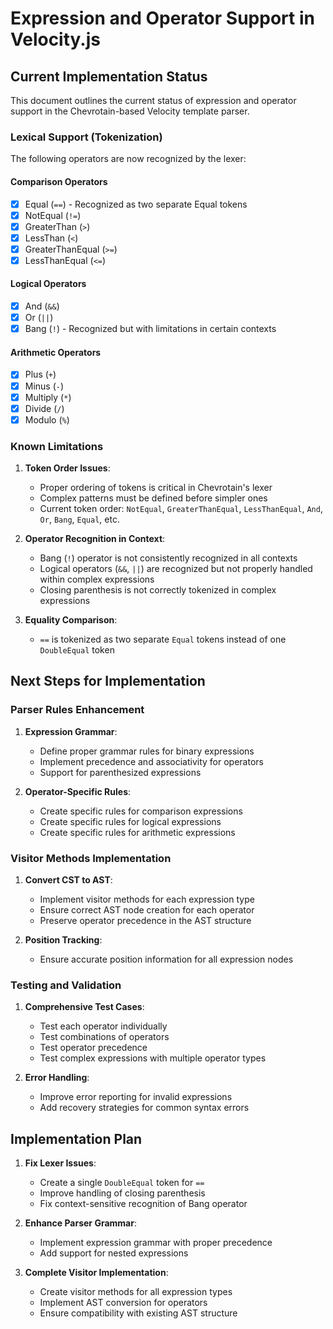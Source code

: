 # Expression and Operator Support in Velocity.js

## Current Implementation Status

This document outlines the current status of expression and operator support in the Chevrotain-based Velocity template parser.

### Lexical Support (Tokenization)

The following operators are now recognized by the lexer:

#### Comparison Operators

- [x] Equal (`==`) - Recognized as two separate Equal tokens
- [x] NotEqual (`!=`)
- [x] GreaterThan (`>`)
- [x] LessThan (`<`)
- [x] GreaterThanEqual (`>=`)
- [x] LessThanEqual (`<=`)

#### Logical Operators

- [x] And (`&&`)
- [x] Or (`||`)
- [x] Bang (`!`) - Recognized but with limitations in certain contexts

#### Arithmetic Operators

- [x] Plus (`+`)
- [x] Minus (`-`)
- [x] Multiply (`*`)
- [x] Divide (`/`)
- [x] Modulo (`%`)

### Known Limitations

1. **Token Order Issues**:

   - Proper ordering of tokens is critical in Chevrotain's lexer
   - Complex patterns must be defined before simpler ones
   - Current token order: `NotEqual`, `GreaterThanEqual`, `LessThanEqual`, `And`, `Or`, `Bang`, `Equal`, etc.

2. **Operator Recognition in Context**:

   - Bang (`!`) operator is not consistently recognized in all contexts
   - Logical operators (`&&`, `||`) are recognized but not properly handled within complex expressions
   - Closing parenthesis is not correctly tokenized in complex expressions

3. **Equality Comparison**:
   - `==` is tokenized as two separate `Equal` tokens instead of one `DoubleEqual` token

## Next Steps for Implementation

### Parser Rules Enhancement

1. **Expression Grammar**:

   - Define proper grammar rules for binary expressions
   - Implement precedence and associativity for operators
   - Support for parenthesized expressions

2. **Operator-Specific Rules**:
   - Create specific rules for comparison expressions
   - Create specific rules for logical expressions
   - Create specific rules for arithmetic expressions

### Visitor Methods Implementation

1. **Convert CST to AST**:

   - Implement visitor methods for each expression type
   - Ensure correct AST node creation for each operator
   - Preserve operator precedence in the AST structure

2. **Position Tracking**:
   - Ensure accurate position information for all expression nodes

### Testing and Validation

1. **Comprehensive Test Cases**:

   - Test each operator individually
   - Test combinations of operators
   - Test operator precedence
   - Test complex expressions with multiple operator types

2. **Error Handling**:
   - Improve error reporting for invalid expressions
   - Add recovery strategies for common syntax errors

## Implementation Plan

1. **Fix Lexer Issues**:

   - Create a single `DoubleEqual` token for `==`
   - Improve handling of closing parenthesis
   - Fix context-sensitive recognition of Bang operator

2. **Enhance Parser Grammar**:

   - Implement expression grammar with proper precedence
   - Add support for nested expressions

3. **Complete Visitor Implementation**:
   - Create visitor methods for all expression types
   - Implement AST conversion for operators
   - Ensure compatibility with existing AST structure

